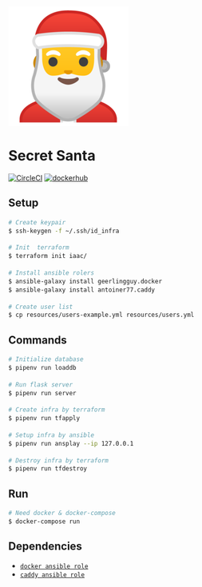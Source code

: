 ![alt text](https://raw.githubusercontent.com/MichaelPak/secretsanta/master/app/static/santa.png)

Secret Santa
===
[![CircleCI](https://circleci.com/gh/MichaelPak/secretsanta/tree/master.svg?style=svg)](https://circleci.com/gh/MichaelPak/secretsanta/tree/master)
[![dockerhub](https://img.shields.io/badge/docker-hub-green.svg)](https://hub.docker.com/r/michaelpak/secretsanta/)

## Setup

```bash
# Create keypair
$ ssh-keygen -f ~/.ssh/id_infra

# Init  terraform
$ terraform init iaac/

# Install ansible rolers
$ ansible-galaxy install geerlingguy.docker
$ ansible-galaxy install antoiner77.caddy

# Create user list
$ cp resources/users-example.yml resources/users.yml
```

## Commands
```bash
# Initialize database
$ pipenv run loaddb

# Run flask server
$ pipenv run server

# Create infra by terraform
$ pipenv run tfapply

# Setup infra by ansible
$ pipenv run ansplay --ip 127.0.0.1

# Destroy infra by terraform
$ pipenv run tfdestroy
```

## Run

```bash
# Need docker & docker-compose
$ docker-compose run
```

## Dependencies
- [`docker ansible role`](https://galaxy.ansible.com/geerlingguy/docker)
- [`caddy ansible role`](https://galaxy.ansible.com/antoiner77/caddy)
